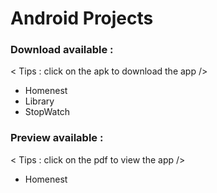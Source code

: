 # Android Projects

### Download available : 
< Tips : click on the apk to download the app />
   - Homenest
   - Library
   - StopWatch

### Preview available : 
< Tips : click on the pdf to view the app />
   - Homenest
